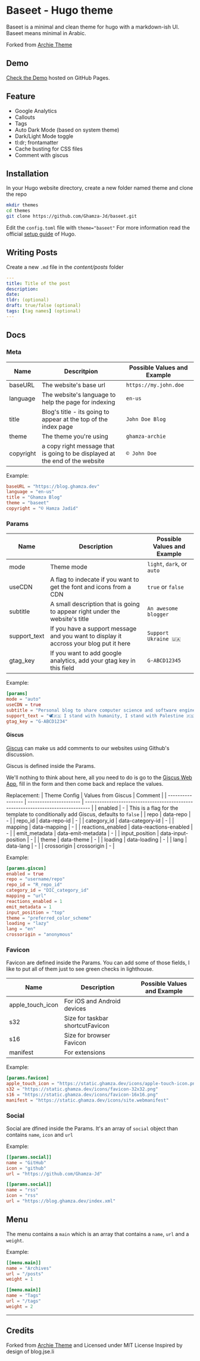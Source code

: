 # Baseet - Hugo theme

Baseet is a minimal and clean theme for hugo with a markdown-ish UI.
Baseet means minimal in Arabic.

Forked from [Archie Theme](https://github.com/athul/archie)

## Demo

[Check the Demo](https://blog.ghamza.dev) hosted on GitHub Pages.

## Feature

- Google Analytics
- Callouts
- Tags
- Auto Dark Mode (based on system theme)
- Dark/Light Mode toggle
- tl:dr; frontamatter
- Cache busting for CSS files
- Comment with giscus

## Installation

In your Hugo website directory, create a new folder named theme and clone the repo

```bash
mkdir themes
cd themes
git clone https://github.com/Ghamza-Jd/baseet.git
```

Edit the `config.toml` file with `theme="baseet"`
For more information read the official [setup guide](https://gohugo.io/overview/installing/) of Hugo.

## Writing Posts

Create a new `.md` file in the _content/posts_ folder

```yml
---
title: Title of the post
description:
date:
tldr: (optional)
draft: true/false (optional)
tags: [tag names] (optional)
---
```

## Docs

### Meta

| Name      | Descritpion                                                                  | Possible Values  and Example |
| --------- | ---------------------------------------------------------------------------- | ---------------------------- |
| baseURL   | The website's base url                                                       | `https://my.john.doe`        |
| language  | The website's language to help the page for indexing                         | `en-us`                      |
| title     | Blog's title - its going to appear at the top of the index page              | `John Doe Blog`              |
| theme     | The theme you're using                                                       | `ghamza-archie`              |
| copyright | a copy right message that is going to be displayed at the end of the website | `© John Doe`                 |

Example:

```toml
baseURL = "https://blog.ghamza.dev"
language = "en-us"
title = "Ghamza Blog"
theme = "baseet"
copyright = "© Hamza Jadid"
```

### Params

| Name         | Description                                                                            | Possible Values and Example |
| ------------ | -------------------------------------------------------------------------------------- | --------------------------- |
| mode         | Theme mode                                                                             | `light`, `dark`, or `auto`  |
| useCDN       | A flag to indecate if you want to get the font and icons from a CDN                    | `true` or `false`           |
| subtitle     | A small description that is going to appear right under the website's title            | `An awesome blogger`        |
| support_text | If you have a support message and you want to display it accross your blog put it here | `Support Ukraine 🇺🇦`         |
| gtag_key     | If you want to add google analytics, add your gtag key in this field                   | `G-ABCD12345`               |

Example:

```toml
[params]
mode = "auto"
useCDN = true
subtitle = "Personal blog to share computer science and software engineering articles."
support_text = "🕊️🇵🇸 I stand with humanity, I stand with Palestine 🇵🇸🕊️"
gtag_key = "G-ABCD1234"
```

#### Giscus

[Giscus](https://giscus.app/) can make us add comments to our websites using Github's discussion.

Giscus is defined inside the Params.

We'll nothing to think about here, all you need to do is go to the [Giscus Web App](https://giscus.app/), fill in the form and then come back and replace the values.

Replacement:
| Theme Config      | Values from Giscus     | Comment                                                                          |
| ----------------- | ---------------------- | -------------------------------------------------------------------------------- |
| enabled           | -                      | This is a flag for the template to conditionally add Giscus, defaults to `false` |
| repo              | data-repo              | -                                                                                |
| repo_id           | data-repo-id           | -                                                                                |
| category_id       | data-category-id       | -                                                                                |
| mapping           | data-mapping           | -                                                                                |
| reactions_enabled | data-reactions-enabled | -                                                                                |
| emit_metadata     | data-emit-metadata     | -                                                                                |
| input_position    | data-input-position    | -                                                                                |
| theme             | data-theme             | -                                                                                |
| loading           | data-loading           | -                                                                                |
| lang              | data-lang              | -                                                                                |
| crossorigin       | crossorigin            | -                                                                                |

Example:

```toml
[params.giscus]
enabled = true
repo = "username/repo"
repo_id = "R_repo_id"
category_id = "DIC_category_id"
mapping = "url"
reactions_enabled = 1
emit_metadata = 1
input_position = "top"
theme = "preferred_color_scheme"
loading = "lazy"
lang = "en"
crossorigin = "anonymous"
```

### Favicon

Favicon are defined inside the Params.
You can add some of those fields, I like to put all of them just to see green checks in lighthouse.

| Name             | Description                      | Possible Values and Example |
| ---------------- | -------------------------------- | --------------------------- |
| apple_touch_icon | For iOS and Android devices      |                             |
| s32              | Size for taskbar shortcutFavicon |                             |
| s16              | Size for browser Favicon         |                             |
| manifest         | For extensions                   |                             |

Example:

```toml
[params.favicon]
apple_touch_icon = "https://static.ghamza.dev/icons/apple-touch-icon.png"
s32 = "https://static.ghamza.dev/icons/favicon-32x32.png"
s16 = "https://static.ghamza.dev/icons/favicon-16x16.png"
manifest = "https://static.ghamza.dev/icons/site.webmanifest"
```

### Social

Social are dfined inside the Params.
It's an array of `social` object than contains `name`, `icon` and `url`

Example:

```toml
[[params.social]]
name = "GitHub"
icon = "github"
url = "https://github.com/Ghamza-Jd"

[[params.social]]
name = "rss"
icon = "rss"
url = "https://blog.ghamza.dev/index.xml"
```

## Menu

The menu contains a `main` which is an array that contains a `name`, `url` and a `weight`.

Example:

```toml
[[menu.main]]
name = "Archives"
url = "/posts"
weight = 1

[[menu.main]]
name = "Tags"
url = "/tags"
weight = 2
```

---

## Credits

Forked from [Archie Theme](https://github.com/athul/archie) and Licensed under MIT License
Inspired by design of blog.jse.li
